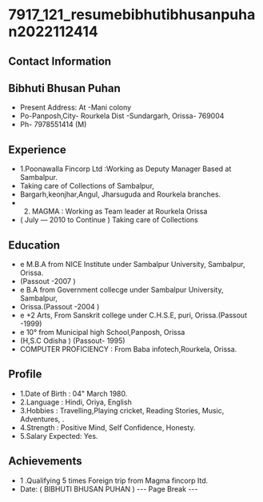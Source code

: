 # 7917_121_resumebibhutibhusanpuhan2022112414

## Contact Information



## Bibhuti Bhusan Puhan

* Present Address: At -Mani colony
* Po-Panposh,City- Rourkela Dist -Sundargarh, Orissa- 769004
* Ph- 7978551414 (M)


## Experience

* 1.Poonawalla Fincorp Ltd :Working as Deputy Manager Based at Sambalpur.
* Taking care of Collections of Sambalpur,
* Bargarh,keonjhar,Angul, Jharsuguda and Rourkela branches.
* 2. MAGMA : Working as Team leader at Rourkela Orissa
* ( July — 2010 to Continue ) Taking care of Collections


## Education

* e M.B.A from NICE Institute under Sambalpur University, Sambalpur, Orissa.
* (Passout -2007 )
* e B.A from Government collecge under Sambalpur University, Sambalpur,
* Orissa.(Passout -2004 )
* e +2 Arts, From Sanskrit college under C.H.S.E, puri, Orissa.(Passout -1999)
* e 10° from Municipal high School,Panposh, Orissa
* (H,S.C Odisha ) (Passout- 1995)
* COMPUTER PROFICIENCY : From Baba infotech,Rourkela, Orissa.


## Profile

* 1.Date of Birth : 04" March 1980.
* 2.Language : Hindi, Oriya, English
* 3.Hobbies : Travelling,Playing cricket, Reading Stories, Music, Adventures, .
* 4.Strength : Positive Mind, Self Confidence, Honesty.
* 5.Salary Expected: Yes.


## Achievements

* 1 .Qualifying 5 times Foreign trip from Magma fincorp Itd.
* Date: ( BIBHUTI BHUSAN PUHAN )
--- Page Break ---

